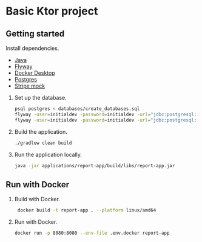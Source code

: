 # Basic Ktor project

## Getting started

Install dependencies.

- [Java](https://adoptium.net/temurin/releases/?version=21)
- [Flyway](https://documentation.red-gate.com/fd)
- [Docker Desktop](https://www.docker.com/products/docker-desktop)
- [Postgres](https://www.postgresql.org/)
- [Stripe mock](https://github.com/stripe/stripe-mock)

1. Set up the database.

   ```bash
   psql postgres < databases/create_databases.sql
   flyway -user=initialdev -password=initialdev -url="jdbc:postgresql://localhost:5432/example_development" -locations=filesystem:databases/example migrate
   flyway -user=initialdev -password=initialdev -url="jdbc:postgresql://localhost:5432/example_test" -locations=filesystem:databases/example migrate
   ```

1. Build the application.

   ```bash
   ./gradlew clean build
   ```

1. Run the application locally.

   ```bash
   java -jar applications/report-app/build/libs/report-app.jar
   ```

## Run with Docker

1. Build with Docker.
   ```bash
    docker build -t report-app . --platform linux/amd64
    ```

1. Run with Docker.
   ```bash
   docker run -p 8080:8080 --env-file .env.docker report-app
   ```
